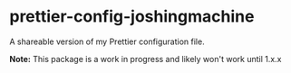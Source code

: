 # prettier-config-joshingmachine

A shareable version of my Prettier configuration file.

**Note:** This package is a work in progress and likely won't work until 1.x.x
